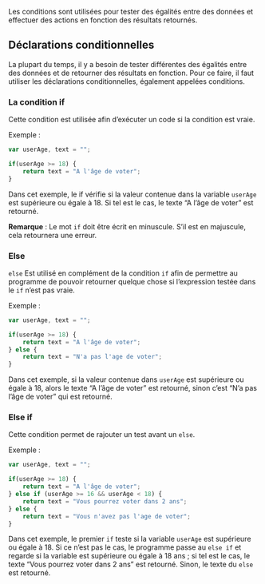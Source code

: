 Les conditions sont utilisées pour tester des égalités entre des données et effectuer des actions en fonction des résultats retournés.

## Déclarations conditionnelles

La plupart du temps, il y a besoin de tester différentes des égalités entre des données et de retourner des résultats en fonction. Pour ce faire, il faut utiliser les déclarations conditionnelles, également appelées conditions.

### La condition if

Cette condition est utilisée afin d’exécuter un code si la condition est vraie. 

Exemple :

```js
var userAge, text = "";

if(userAge >= 18) {
	return text = "A l'âge de voter";
}
```

Dans cet exemple, le if vérifie si la valeur contenue dans la variable ```userAge``` est supérieure ou égale à 18. Si tel est le cas, le texte “A l’âge de voter” est retourné.

__Remarque__ : Le mot ```if``` doit être écrit en minuscule. S’il est en majuscule, cela retournera une erreur.

### Else

```else``` Est utilisé en complément de la condition ```if``` afin de permettre au programme de pouvoir retourner quelque chose si l’expression testée dans le ```if``` n’est pas vraie. 

Exemple :

```js
var userAge, text = "";

if(userAge >= 18) {
	return text = "A l'âge de voter";
} else {
	return text = "N'a pas l'age de voter";
}
```

Dans cet exemple, si la valeur contenue dans ```userAge``` est supérieure ou égale à 18, alors le texte “A l’âge de voter” est retourné, sinon c’est “N’a pas l’âge de voter” qui est retourné. 

### Else if

Cette condition permet de rajouter un test avant un ```else```.

Exemple :

```js
var userAge, text = "";

if(userAge >= 18) {
	return text = "A l'âge de voter";
} else if (userAge >= 16 && userAge < 18) {
	return text = "Vous pourrez voter dans 2 ans";
} else {
	return text = "Vous n'avez pas l'age de voter";
}
```

Dans cet exemple, le premier ```if``` teste si la variable ```userAge``` est supérieure ou égale à 18. Si ce n’est pas le cas, le programme passe au ```else if``` et regarde si la variable est supérieure ou égale à 18 ans ; si tel est le cas, le texte “Vous pourrez voter dans 2 ans” est retourné. Sinon, le texte du ```else``` est retourné. 

